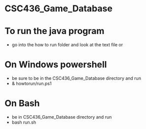 # CSC436_Game_Database

To run the java program
========================
- go into the how to run folder and look at the text file or 

On Windows powershell
=======================
- be sure to be in the CSC436_Game_Database directory and run
 - & howtorun/run.ps1

On Bash
=======================
- be in CSC436_Game_Database directory and run
 - bash run.sh